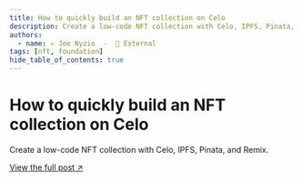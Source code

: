 ```yaml
---
title: How to quickly build an NFT collection on Celo
description: Create a low-code NFT collection with Celo, IPFS, Pinata, and Remix.
authors:
  - name: ✍️ Joe Nyzio  ·  🔗 External
tags: [nft, foundation]
hide_table_of_contents: true
---
```


# How to quickly build an NFT collection on Celo

Create a low-code NFT collection with Celo, IPFS, Pinata, and Remix.

[View the full post ↗️](https://medium.com/celodevelopers/how-to-quickly-build-an-nft-collection-on-celo-c79dd276b442)

<!--truncate-->
